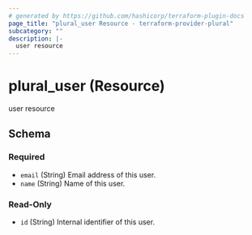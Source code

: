 ```yaml
---
# generated by https://github.com/hashicorp/terraform-plugin-docs
page_title: "plural_user Resource - terraform-provider-plural"
subcategory: ""
description: |-
  user resource
---
```


# plural_user (Resource)

user resource



<!-- schema generated by tfplugindocs -->
## Schema

### Required

- `email` (String) Email address of this user.
- `name` (String) Name of this user.

### Read-Only

- `id` (String) Internal identifier of this user.
